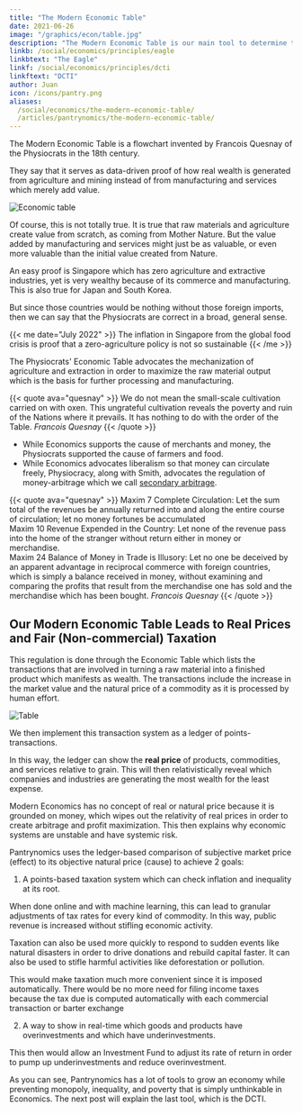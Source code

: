 ```yaml
---
title: "The Modern Economic Table"
date: 2021-06-26
image: "/graphics/econ/table.jpg"
description: "The Modern Economic Table is our main tool to determine the real price of things"
linkb: /social/economics/principles/eagle
linkbtext: "The Eagle"
linkf: /social/economics/principles/dcti
linkftext: "DCTI"
author: Juan
icon: /icons/pantry.png
aliases:
  /social/economics/the-modern-economic-table/
  /articles/pantrynomics/the-modern-economic-table/
---
```



The Modern Economic Table is a flowchart invented by Francois Quesnay of the Physiocrats in the 18th century. 

They say that it serves as data-driven proof of how real wealth is generated from agriculture and mining <!-- or the productions of the earth --> instead of from manufacturing and services which merely add value.

![Economic table](https://ik.imagekit.io/sora/charts/economictable_wNstQSmMc.jpg)

Of course, this is not totally true. It is true that raw materials and agriculture create value from scratch, as coming from Mother Nature. But the value added by manufacturing and services might just be as valuable, or even more valuable than the initial value created from Nature. 

An easy proof is Singapore which has zero agriculture and extractive industries, yet is very wealthy because of its commerce and manufacturing. This is also true for Japan and South Korea. 

But since those countries would be nothing without those foreign imports, then we can say that the Physiocrats <!-- arEconomic Table is --> are correct in a broad, general sense.
<!--  with the big picture. -->

{{< me date="July 2022" >}}
The inflation in Singapore from the global food crisis is proof that a zero-agriculture policy is not so sustainable
{{< /me >}}


The Physiocrats' Economic Table advocates the mechanization of agriculture and extraction in order to maximize the raw material output which is the basis for further processing and manufacturing.

{{< quote ava="quesnay" >}}
We do not mean the small-scale cultivation carried on with oxen. This ungrateful cultivation reveals the poverty and ruin of the Nations where it prevails. It has nothing to do with the order of the Table.
<cite>Francois Quesnay</cite>
{{< /quote >}}


- While Economics supports the cause of merchants and money, the Physiocrats supported the cause of farmers and food. 
- While Economics advocates liberalism so that money can circulate freely, Physiocracy, along with Smith, advocates the regulation of money-arbitrage which we call [secondary arbitrage](/pantrynomics/four-laws-of-value).

<!-- By using, the social cycles of Socrates, we can classify the modern economists as part of the oligarch class, and the Physiocrats as the democrat class. Adam Smith would be the aristocratic class of philosophers, while Communism would be the tyranny class which started out as the democrat class.
 -->

{{< quote ava="quesnay" >}}
Maxim 7 Complete Circulation: Let the sum total of the revenues be annually returned into and along the entire course of circulation; let no money fortunes be accumulated
<br>
Maxim 10 Revenue Expended in the Country: Let none of the revenue pass into the home of the stranger without return either in money or merchandise.
<br>
Maxim 24 Balance of Money in Trade is Illusory: Let no one be deceived by an apparent advantage in reciprocal commerce with foreign countries, which is simply a balance received in money, without examining and comparing the profits that result from the merchandise one has sold and the merchandise which has been bought.
<cite>Francois Quesnay</cite>
{{< /quote >}}


## Our Modern Economic Table Leads to Real Prices and Fair (Non-commercial) Taxation

This regulation is done through the Economic Table which lists the transactions that are involved in turning a raw material into a finished product which manifests as wealth. The transactions include the increase in the market value and the natural price of a commodity as it is processed by human effort. 

![Table](/graphics/econ/table.jpg)

We then implement this transaction system as a ledger of points-transactions.

In this way, the ledger can show the **real price** of products, commodities, and services relative to grain. This will then relativistically reveal which companies and industries are generating the most wealth for the least expense. 


Modern Economics has no concept of real or natural price because it is grounded on money, which wipes out the relativity of real prices in order to create arbitrage and profit maximization. This then explains why economic systems are unstable and have systemic risk.

Pantrynomics uses the ledger-based comparison of subjective market price (effect) to its objective natural price (cause) to achieve 2 goals:

1. A points-based taxation system which can check inflation and inequality at its root. 

When done online and with machine learning, this can lead to granular adjustments of tax rates for every kind of commodity. In this way, public revenue is increased without stifling economic activity. 

Taxation can also be used more quickly to respond to sudden events like natural disasters in order to drive donations and rebuild capital faster. It can also be used to stifle harmful activities like deforestation or pollution. 

This would make taxation much more convenient since it is imposed automatically. There would be no more need for filing income taxes because the tax due is computed automatically with each commercial transaction or barter exchange


2. A way to show in real-time which goods and products have overinvestments and which have underinvestments. 

This then would allow an Investment <!-- Clearing --> Fund to adjust its rate of return in order to pump up underinvestments and reduce overinvestment.


As you can see, Pantrynomics has a lot of tools to grow an economy while preventing monopoly, inequality, and poverty that is simply unthinkable in Economics. The next post will explain the last tool, which is the DCTI.
